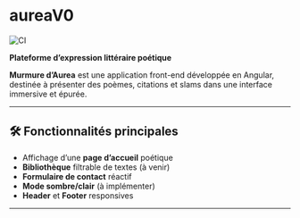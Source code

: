# aureaV0

![CI](https://github.com/ArletteB/aureaV0/actions/workflows/ci.yml/badge.svg)


**Plateforme d’expression littéraire poétique**

**Murmure d’Aurea** est une application front-end développée en Angular, destinée à présenter des poèmes, citations et slams dans une interface immersive et épurée.

---

## 🛠️ Fonctionnalités principales

- Affichage d’une **page d’accueil** poétique
- **Bibliothèque** filtrable de textes (à venir)
- **Formulaire de contact** réactif
- **Mode sombre/clair** (à implémenter)
- **Header** et **Footer** responsives

---